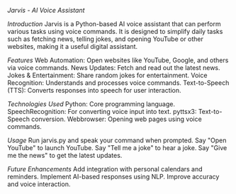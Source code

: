 *Jarvis - AI Voice Assistant*

*Introduction*
Jarvis is a Python-based AI voice assistant that can perform various tasks using voice commands. It is designed to simplify daily tasks such as fetching news, telling jokes, and opening YouTube or other websites, making it a useful digital assistant.

*Features*
Web Automation: Open websites like YouTube, Google, and others via voice commands.
News Updates: Fetch and read out the latest news.
Jokes & Entertainment: Share random jokes for entertainment.
Voice Recognition: Understands and processes voice commands.
Text-to-Speech (TTS): Converts responses into speech for user interaction.

*Technologies Used*
Python: Core programming language.
SpeechRecognition: For converting voice input into text.
pyttsx3: Text-to-Speech conversion.
Webbrowser: Opening web pages using voice commands.

*Usage*
Run jarvis.py and speak your command when prompted.
Say "Open YouTube" to launch YouTube.
Say "Tell me a joke" to hear a joke.
Say "Give me the news" to get the latest updates.

*Future Enhancements*
Add integration with personal calendars and reminders.
Implement AI-based responses using NLP.
Improve accuracy and voice interaction.
